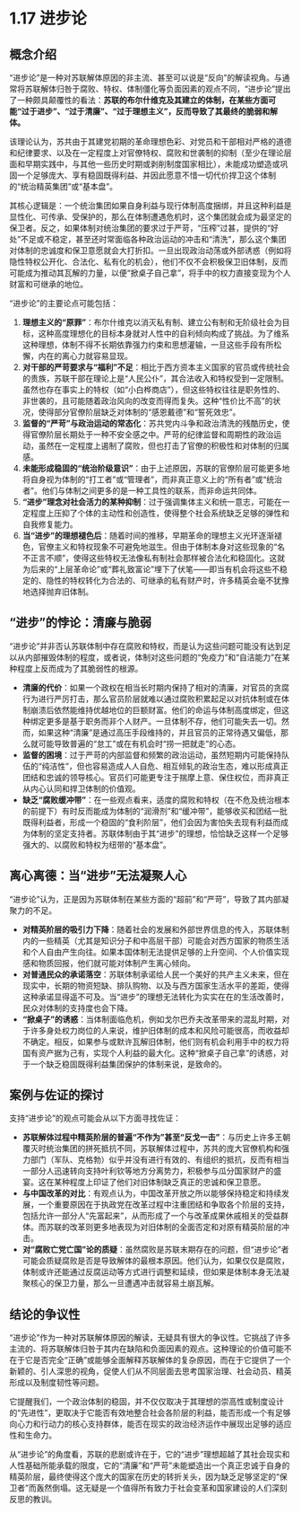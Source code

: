 # 1.17 进步论

## 概念介绍

“进步论”是一种对苏联解体原因的非主流、甚至可以说是“反向”的解读视角。与通常将苏联解体归咎于腐败、特权、体制僵化等负面因素的观点不同，“进步论”提出了一种颇具颠覆性的看法：**苏联的布尔什维克及其建立的体制，在某些方面可能“过于进步”、“过于清廉”、“过于理想主义”，反而导致了其最终的脆弱和解体。**

该理论认为，苏共由于其建党初期的革命理想色彩、对党员和干部相对严格的道德和纪律要求、以及在一定程度上对官僚特权、腐败和世袭制的抑制（至少在理论层面和早期实践中，与其他一些历史时期或剥削制度国家相比），未能成功塑造或巩固一个足够庞大、享有稳固既得利益、并因此愿意不惜一切代价捍卫这个体制的“统治精英集团”或“基本盘”。

其核心逻辑是：一个统治集团如果自身利益与现行体制高度捆绑，并且这种利益是显性化、可传承、受保护的，那么在体制遭遇危机时，这个集团就会成为最坚定的保卫者。反之，如果体制对统治集团的要求过于严苛，“压榨”过甚，提供的“好处”不足或不稳定，甚至还时常面临各种政治运动的冲击和“清洗”，那么这个集团对体制的忠诚度和保卫意愿就会大打折扣。一旦出现政治动荡或外部诱惑（例如将隐性特权公开化、合法化、私有化的机会），他们不仅不会积极保卫旧体制，反而可能成为推动其瓦解的力量，以便“掀桌子自己拿”，将手中的权力直接变现为个人财富和可继承的地位。

“进步论”的主要论点可能包括：

1.  **理想主义的“原罪”**：布尔什维克以消灭私有制、建立公有制和无阶级社会为目标，这种高度理想化的目标本身就对人性中的自利倾向构成了挑战。为了维系这种理想，体制不得不长期依靠强力约束和思想灌输，一旦这些手段有所松懈，内在的离心力就容易显现。
2.  **对干部的严苛要求与“福利”不足**：相比于西方资本主义国家的官员或传统社会的贵族，苏联干部在理论上是“人民公仆”，其合法收入和特权受到一定限制。虽然也存在事实上的特权（如“小白桦商店”），但这些特权往往是职务性的、非世袭的，且可能随着政治风向的改变而得而复失。这种“性价比不高”的状况，使得部分官僚阶层缺乏对体制的“感恩戴德”和“誓死效忠”。
3.  **监督的“严苛”与政治运动的常态化**：苏共党内斗争和政治清洗的残酷历史，使得官僚阶层长期处于一种不安全感之中。严苛的纪律监督和周期性的政治运动，虽然在一定程度上遏制了腐败，但也打击了官僚的积极性和对体制的归属感。
4.  **未能形成稳固的“统治阶级意识”**：由于上述原因，苏联的官僚阶层可能更多地将自身视为体制的“打工者”或“管理者”，而非真正意义上的“所有者”或“统治者”。他们与体制之间更多的是一种工具性的联系，而非命运共同体。
5.  **“进步”理念对社会活力的某种抑制**：过于强调集体主义和统一意志，可能在一定程度上压抑了个体的主动性和创造性，使得整个社会系统缺乏足够的弹性和自我修复能力。
6.  **当“进步”的理想褪色后**：随着时间的推移，早期革命的理想主义光环逐渐褪色，官僚主义和特权现象不可避免地滋生。但由于体制本身对这些现象的“名不正言不顺”，使得这些特权无法像私有制社会那样被合法化和稳固化。这就为后来的“上层革命论”或“葬礼致富论”埋下了伏笔——即当有机会将这些不稳定的、隐性的特权转化为合法的、可继承的私有财产时，许多精英会毫不犹豫地选择抛弃旧体制。

## “进步”的悖论：清廉与脆弱

“进步论”并非否认苏联体制中存在腐败和特权，而是认为这些问题可能没有达到足以从内部摧毁体制的程度，或者说，体制对这些问题的“免疫力”和“自洁能力”在某种程度上反而成为了其脆弱性的根源。

*   **清廉的代价**：如果一个政权在相当长时期内保持了相对的清廉，对官员的贪腐行为进行严厉打击，那么官员阶层就难以通过腐败积累起足以对抗体制或在体制崩溃后依然能维持优越地位的巨额财富。他们的命运与体制高度绑定，但这种绑定更多是基于职务而非个人财产。一旦体制不存，他们可能失去一切。然而，如果这种“清廉”是通过高压手段维持的，并且官员的正常待遇又偏低，那么就可能导致普遍的“怠工”或在有机会时“捞一把就走”的心态。
*   **监督的困境**：过于严苛的内部监督和频繁的政治运动，虽然短期内可能保持队伍的“纯洁性”，但也容易造成人人自危、相互倾轧的政治生态，难以形成真正团结和忠诚的领导核心。官员们可能更专注于揣摩上意、保住权位，而非真正从内心认同和捍卫体制的价值观。
*   **缺乏“腐败缓冲带”**：在一些观点看来，适度的腐败和特权（在不危及统治根本的前提下）有时反而能成为体制的“润滑剂”和“缓冲带”，能够收买和团结一批既得利益者，形成一个稳固的“食利阶层”，他们会因为害怕失去现有利益而成为体制的坚定支持者。苏联体制由于其“进步”的理想，恰恰缺乏这样一个足够强大的、以腐败和特权为纽带的“基本盘”。

## 离心离德：当“进步”无法凝聚人心

“进步论”认为，正是因为苏联体制在某些方面的“超前”和“严苛”，导致了其内部凝聚力的不足。

*   **对精英阶层的吸引力下降**：随着社会的发展和外部世界信息的传入，苏联体制内的一些精英（尤其是知识分子和中高层干部）可能会对西方国家的物质生活和个人自由产生向往。如果本国体制无法提供足够的上升空间、个人价值实现感和物质回报，他们就可能对体制产生离心倾向。
*   **对普通民众的承诺落空**：苏联体制承诺给人民一个美好的共产主义未来，但在现实中，长期的物资短缺、排队购物、以及与西方国家生活水平的差距，使得这种承诺显得遥不可及。当“进步”的理想无法转化为实实在在的生活改善时，民众对体制的支持度也会下降。
*   **“掀桌子”的诱惑**：当体制面临危机，例如戈尔巴乔夫改革带来的混乱时期，对于许多身处权力岗位的人来说，维护旧体制的成本和风险可能很高，而收益却不确定。相反，如果参与或默许瓦解旧体制，他们则有机会利用手中的权力将国有资产据为己有，实现个人利益的最大化。这种“掀桌子自己拿”的诱惑，对于一个缺乏稳固既得利益集团保护的体制来说，是致命的。

## 案例与佐证的探讨

支持“进步论”的观点可能会从以下方面寻找佐证：

*   **苏联解体过程中精英阶层的普遍“不作为”甚至“反戈一击”**：与历史上许多王朝覆灭时统治集团的拼死抵抗不同，苏联解体过程中，苏共的庞大官僚机构和强力部门（军队、克格勃）似乎并没有进行有效的、有组织的抵抗，反而有相当一部分人迅速转向支持叶利钦等地方分离势力，积极参与瓜分国家财产的盛宴。这在某种程度上印证了他们对旧体制缺乏真正的忠诚和保卫意愿。
*   **与中国改革的对比**：有观点认为，中国改革开放之所以能够保持稳定和持续发展，一个重要原因在于执政党在改革过程中注重团结和争取各个阶层的支持，包括允许一部分人“先富起来”，从而形成了一个与改革成果休戚相关的受益群体。而苏联的改革则更多地表现为对旧体制的全面否定和对原有精英阶层的冲击。
*   **对“腐败亡党亡国”论的质疑**：虽然腐败是苏联末期存在的问题，但“进步论”者可能会质疑腐败是否是导致解体的最根本原因。他们认为，如果仅仅是腐败，体制或许还能通过反腐运动等方式进行调整和延续，但如果是体制本身无法凝聚核心的保卫力量，那么一旦遭遇冲击就容易土崩瓦解。

## 结论的争议性

“进步论”作为一种对苏联解体原因的解读，无疑具有很大的争议性。它挑战了许多主流的、将苏联解体归咎于其内在缺陷和负面因素的观点。这种理论的价值可能不在于它是否完全“正确”或能够全面解释苏联解体的复杂原因，而在于它提供了一个新颖的、引人深思的视角，促使人们从不同层面去思考国家治理、社会动员、精英形成以及制度韧性等问题。

它提醒我们，一个政治体制的稳固，并不仅仅取决于其理想的崇高性或制度设计的“先进性”，更取决于它能否有效地整合社会各阶层的利益，能否形成一个有足够向心力和行动力的核心支持群体，能否在现实的政治经济运作中展现出足够的适应性和生命力。

从“进步论”的角度看，苏联的悲剧或许在于，它的“进步”理想超越了其社会现实和人性基础所能承载的限度，它的“清廉”和“严苛”未能塑造出一个真正忠诚于自身的精英阶层，最终使得这个庞大的国家在历史的转折关头，因为缺乏足够坚定的“保卫者”而轰然倒塌。这无疑是一个值得所有致力于社会变革和国家建设的人们深刻反思的教训。